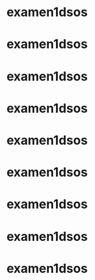 # examen1dsos
# examen1dsos
# examen1dsos
# examen1dsos
# examen1dsos
# examen1dsos
# examen1dsos
# examen1dsos
# examen1dsos
